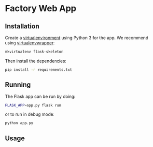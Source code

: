# Factory Web App

## Installation
Create a [virtualenvironment](https://virtualenv.pypa.io/en/latest/) using Python 3 for the app. We recommend using
[virtualenvwrapper](https://virtualenvwrapper.readthedocs.io/en/latest/):
```bash
mkvirtualenv flask-skeleton
```
Then install the dependencies:
```bash
pip install -r requirements.txt
```
## Running
The Flask app can be run by doing:
```bash
FLASK_APP=app.py flask run
```
or to run in debug mode:
```bash
python app.py
```
## Usage
